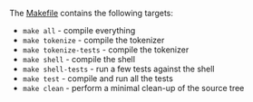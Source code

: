 
The [Makefile](Makefile) contains the following targets:

- `make all` - compile everything
- `make tokenize` - compile the tokenizer
- `make tokenize-tests` - compile the tokenizer
- `make shell` - compile the shell
- `make shell-tests` - run a few tests against the shell
- `make test` - compile and run all the tests
- `make clean` - perform a minimal clean-up of the source tree

